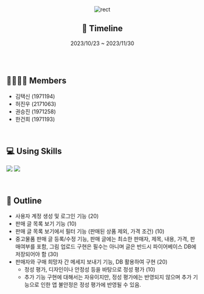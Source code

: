 <div align="center">

![rect](https://capsule-render.vercel.app/api?type=rect&color=gradient&text=SEALED_SECONDHAND&fontAlign=50&fontSize=55&textBg=false&desc=Android&descAlign=80&descAlignY=70)

## 📆 Timeline

2023/10/23 ~ 2023/11/30

</div>
<br>
<br>

## 👨‍👨‍👦‍👦 Members
* 김택신 (1971194)
* 허진우 (2171063)
* 권승진 (1971258)
* 한건희 (1971193)

<br>

## 💻 Using Skills
<img src="https://img.shields.io/badge/Kotlin-F48E00?style=flat&logo=Kotlin&logoColor=white"/> <img src="https://img.shields.io/badge/Firebase-FFCA28?style=flat&logo=Firebase&logoColor=white"/>

<br>

## 📄 Outline
- 사용자 계정 생성 및 로그인 기능 (20)
- 판매 글 목록 보기 기능 (10)
- 판매 글 목록 보기에서 필터 기능 (판매된 상품 제외, 가격 조건) (10)
- 중고물품 판매 글 등록/수정 기능, 판매 글에는 최소한 판매자, 제목, 내용, 가격, 판매여부를 포함, 그림 업로드 구현은 필수는 아니며 글은 반드시 파이어베이스 DB에 저장되어야 함 (30)
- 판매자와 구매 희망자 간 메세지 보내기 기능, DB 활용하여 구현 (20)
    - 정성 평가, 디자인이나 안정성 등을 바탕으로 정성 평가 (10)
    - 추가 기능 구현에 대해서는 자유이지만, 정성 평가에는 반영되지 않으며 추가 기능으로 인한 앱 불안정은 정성 평가에 반영될 수 있음.

